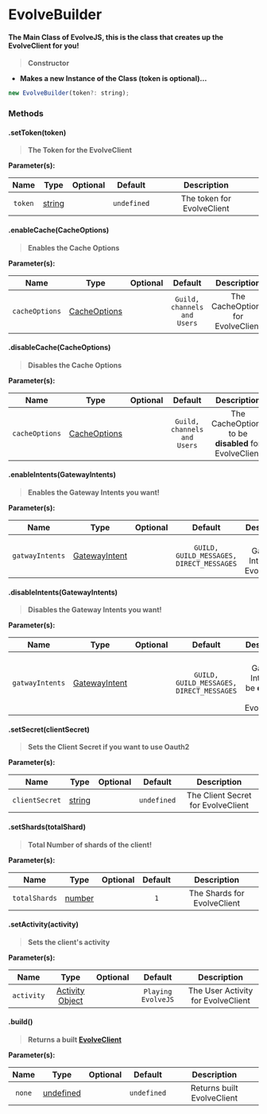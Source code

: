 # EvolveBuilder

<h4>The Main Class of EvolveJS, this is the class that creates up the EvolveClient for you!</h4>

> **Constructor**
- **Makes a new Instance of the Class (token is optional)...**
```js
new EvolveBuilder(token?: string);
```

### Methods

#### .setToken(token)
> **The Token for the EvolveClient**

**Parameter(s):**

|     Name      |                       Type                        |              Optional               |    Default    |    Description     |
| :-----------: | :-----------------------------------------------: | :---------------------------------: | :-----------: | :----------------: |
|   `token`   | [string](miscs/CommonTypes.md) | <span class="mdi mdi-close"></span> |    `undefined`     | The token for EvolveClient |

#### .enableCache(CacheOptions)
> **Enables the Cache Options**

**Parameter(s):**

|     Name      |                       Type                        |              Optional               |    Default    |    Description     |
| :-----------: | :-----------------------------------------------: | :---------------------------------: | :-----------: | :----------------: |
|   `cacheOptions`   | [CacheOptions](docs/evolvejs/CacheOptions.md) | <span class="mdi mdi-check"></span> |    `Guild, channels and Users`     | The CacheOptions for EvolveClient |

#### .disableCache(CacheOptions)
> **Disables the Cache Options**

**Parameter(s):**

|     Name      |                       Type                        |              Optional               |    Default    |    Description     |
| :-----------: | :-----------------------------------------------: | :---------------------------------: | :-----------: | :----------------: |
|   `cacheOptions`   | [CacheOptions](docs/evolvejs/CacheOptions.md) | <span class="mdi mdi-check"></span> |    `Guild, channels and Users`     | The CacheOptions to be **disabled** for EvolveClient |

#### .enableIntents(GatewayIntents)
> **Enables the Gateway Intents you want!**

**Parameter(s):**

|     Name      |                       Type                        |              Optional               |    Default    |    Description     |
| :-----------: | :-----------------------------------------------: | :---------------------------------: | :-----------: | :----------------: |
|   `gatwayIntents`   | [GatewayIntent](docs/evolvejs/GatewayIntents.md) | <span class="mdi mdi-check"></span> |    `GUILD, GUILD_MESSAGES, DIRECT_MESSAGES`     | The Gateway Intents for EvolveClient |

#### .disableIntents(GatewayIntents)
> **Disables the Gateway Intents you want!**

**Parameter(s):**

|     Name      |                       Type                        |              Optional               |    Default    |    Description     |
| :-----------: | :-----------------------------------------------: | :---------------------------------: | :-----------: | :----------------: |
|   `gatwayIntents`   | [GatewayIntent](docs/evolvejs/GatewayIntents.md) | <span class="mdi mdi-check"></span> |    `GUILD, GUILD_MESSAGES, DIRECT_MESSAGES`     | The Gateway Intents to be **disabled** for EvolveClient |

#### .setSecret(clientSecret)
> **Sets the Client Secret if you want to use Oauth2**

**Parameter(s):**

|     Name      |                       Type                        |              Optional               |    Default    |    Description     |
| :-----------: | :-----------------------------------------------: | :---------------------------------: | :-----------: | :----------------: |
|   `clientSecret`   | [string](miscs/CommonTypes.md) | <span class="mdi mdi-close"></span> |    `undefined`     | The Client Secret for EvolveClient |

#### .setShards(totalShard)
> **Total Number of shards of the client!**

**Parameter(s):**

|     Name      |                       Type                        |              Optional               |    Default    |    Description     |
| :-----------: | :-----------------------------------------------: | :---------------------------------: | :-----------: | :----------------: |
|   `totalShards`   | [number](miscs/CommonTypes.md) | <span class="mdi mdi-close"></span> |    `1`     | The Shards for EvolveClient |

#### .setActivity(activity)
> **Sets the client's activity**

**Parameter(s):**

|     Name      |                       Type                        |              Optional               |    Default    |    Description     |
| :-----------: | :-----------------------------------------------: | :---------------------------------: | :-----------: | :----------------: |
|   `activity`   | [Activity Object](docs/evolvejs/Activity.md) | <span class="mdi mdi-close"></span> |    `Playing EvolveJS`     | The User Activity for EvolveClient |

#### .build()
> **Returns a built [EvolveClient](docs/evolvejs/EvolveClient.md)**

**Parameter(s):**

|     Name      |                       Type                        |              Optional               |    Default    |    Description     |
| :-----------: | :-----------------------------------------------: | :---------------------------------: | :-----------: | :----------------: |
|   `none`   | [undefined](miscs/CommonTypes.md) | <span class="mdi mdi-close"></span> |    `undefined`     | Returns built EvolveClient |